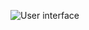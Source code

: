 ![User interface](https://github.com/mayankkeswani11/Todo-Lists/assets/100658657/b2fc8b22-3297-46c3-9df4-68e4bee1ba07)

